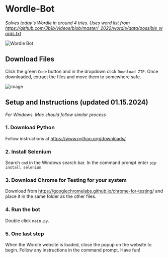 # Wordle-Bot 

_Solves today's Wordle in around 4 tries. Uses word list from https://github.com/3b1b/videos/blob/master/_2022/wordle/data/possible_words.txt_

![Wordle Bot](https://user-images.githubusercontent.com/110541688/184686791-cf79a323-7ca0-4ff0-85e9-f50da5cbf511.gif)

## Download Files
Click the green `Code` button and in the dropdown click `Download ZIP`. Once downloaded, extract the files and move them to somewhere safe.

![image](https://user-images.githubusercontent.com/110541688/184663292-fe3f6e2a-7d90-4710-99b9-fbb3f085c100.png)

## Setup and Instructions (updated 01.15.2024)
_For Windows. Mac should follow similar process_

### 1. Download Python
Follow instructions at https://www.python.org/downloads/

### 2. Install Selenium
Search `cmd` in the Windows search bar. In the command prompt enter `pip install selenium`

### 3. Download Chrome for Testing for your system
Download from https://googlechromelabs.github.io/chrome-for-testing/ and place it in the same folder as the other files.

### 4. Run the bot
Double click `main.py`.

### 5. One last step
When the Wordle website is loaded, close the popup on the website to begin. Follow any instructions in the command prompt. Have fun!
